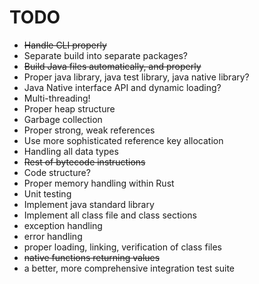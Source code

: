 # TODO

- ~~Handle CLI properly~~
- Separate build into separate packages?
- ~~Build Java files automatically, and properly~~
- Proper java library, java test library, java native library?
- Java Native interface API and dynamic loading?
- Multi-threading!
- Proper heap structure
- Garbage collection
- Proper strong, weak references
- Use more sophisticated reference key allocation
- Handling all data types
- ~~Rest of bytecode instructions~~
- Code structure?
- Proper memory handling within Rust
- Unit testing
- Implement java standard library 
- Implement all class file and class sections
- exception handling 
- error handling
- proper loading, linking, verification of class files 
- ~~native functions returning values~~
- a better, more comprehensive integration test suite
